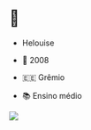 # 🌼

- Helouise

- 📌 2008

- 🇪🇪 Grêmio

- 📚 Ensino médio

![](https://media1.tenor.com/m/GCH4jHkF7l0AAAAd/su%C3%A1rez-luisito.gif)
